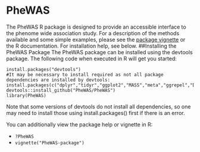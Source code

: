 # PheWAS
The PheWAS R package is designed to provide an accessible interface to the phenome wide association study. 
For a description of the methods available and some simple examples, please see the
[package vignette](https://github.com/PheWAS/PheWAS/blob/master/inst/doc/PheWAS-package.pdf?raw=true) or the R documentation. 
For installation help, see below.
##Installing the PheWAS Package
The PheWAS package can be installed using the devtools package. The following code when executed in R will get you started:
```
install.packages("devtools")
#It may be necessary to install required as not all package dependencies are installed by devtools:
install.packages(c("dplyr","tidyr","ggplot2","MASS","meta","ggrepel","DT"))
devtools::install_github("PheWAS/PheWAS")
library(PheWAS)
```
Note that some versions of devtools do not install all dependencies, so one may need to install those using install.packages() first if there is an error.

You can additionally view the package help or vignette in R:
- `?PheWAS`
- `vignette("PheWAS-package")`
